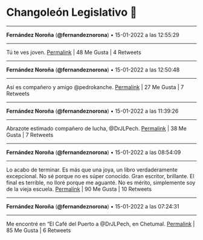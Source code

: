# Changoleón Legislativo 🙈
*****
**Fernández Noroña** (**@fernandeznorona**) • 15-01-2022 a las 12:55:29
*****
Tú te ves joven.
[Permalink](https://twitter.com/fernandeznorona/status/1482456428757540874) | 48 Me Gusta | 4 Retweets
*****
**Fernández Noroña** (**@fernandeznorona**) • 15-01-2022 a las 12:50:48
*****
Así es compañero y amigo @pedrokanche.
[Permalink](https://twitter.com/fernandeznorona/status/1482455248023261191) | 27 Me Gusta | 7 Retweets
*****
**Fernández Noroña** (**@fernandeznorona**) • 15-01-2022 a las 11:39:26
*****
Abrazote estimado compañero de lucha, @DrJLPech.
[Permalink](https://twitter.com/fernandeznorona/status/1482437287950565376) | 38 Me Gusta | 7 Retweets
*****
**Fernández Noroña** (**@fernandeznorona**) • 15-01-2022 a las 08:54:09
*****
Lo acabo de terminar. Es más que una joya, un libro verdaderamente excepcional. No sé porque no es súper conocido. Gran escritor, brillante. El final es terrible, no lloré porque me aguanté. No es mérito, simplemente soy de la vieja escuela.
[Permalink](https://twitter.com/fernandeznorona/status/1482395694585503751) | 90 Me Gusta | 10 Retweets
*****
**Fernández Noroña** (**@fernandeznorona**) • 15-01-2022 a las 07:24:31
*****
Me encontré en “El Café del Puerto a @DrJLPech, en Chetumal.
[Permalink](https://twitter.com/fernandeznorona/status/1482373135349559300) | 85 Me Gusta | 6 Retweets